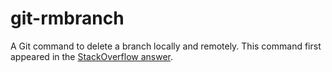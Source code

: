# git-rmbranch
A Git command to delete a branch locally and remotely. This command first appeared in the [StackOverflow answer](https://stackoverflow.com/a/57772662/244297).
